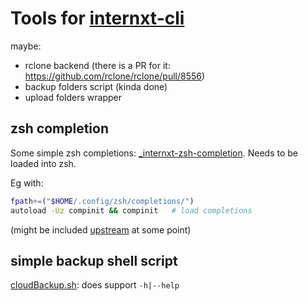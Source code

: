 # Tools for [internxt-cli](https://github.com/internxt/cli)


maybe:
- rclone backend (there is a PR for it: https://github.com/rclone/rclone/pull/8556)
- backup folders script (kinda  done)
- upload folders wrapper

## zsh completion
Some simple zsh completions: [\_internxt-zsh-completion](./_internxt-zsh-completion). Needs to be loaded into zsh.

Eg with:
```sh
fpath+=("$HOME/.config/zsh/completions/")
autoload -Uz compinit && compinit   # load completions
```
(might be included [upstream](https://github.com/internxt/cli/pull/330) at some point)

## simple backup shell script
[cloudBackup.sh](./cloudBackup.sh): does support `-h|--help`
